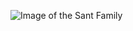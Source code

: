 ![Image of the Sant Family](https://pbs.twimg.com/profile_images/886518317447614464/utOXMdda_400x400.jpg)
